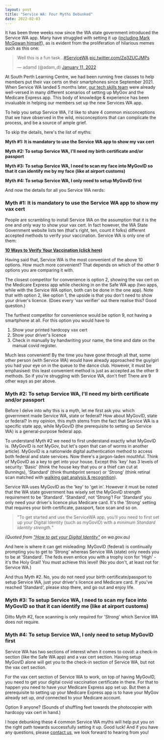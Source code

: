 ```yaml
---
layout: post
title: "Service WA: Four Myths Debunked"
date: 2022-02-03
---
```

It has been three weeks now since the WA state government introduced the  Service WA app. Many have struggled with setting it up ([including Mark McGowan himself](https://www.perthnow.com.au/news/coronavirus/servicewa-15-million-west-australians-yet-to-download-app-as-premier-concedes-it-is-complex-c-5541739)), as is evident from the proliferation of hilarious memes such as this one:

<blockquote class="twitter-tweet"><p lang="en" dir="ltr">Well this is a fun task…<a href="https://twitter.com/hashtag/ServiceWA?src=hash&amp;ref_src=twsrc%5Etfw">#ServiceWA</a> <a href="https://t.co/Zq3ZUCJMPs">pic.twitter.com/Zq3ZUCJMPs</a></p>&mdash; adamd (@adam_d) <a href="https://twitter.com/adam_d/status/1480709952238850050?ref_src=twsrc%5Etfw">January 11, 2022</a></blockquote> <script async src="https://platform.twitter.com/widgets.js" charset="utf-8"></script>

At South Perth Learning Centre, we had been running free classes to help members put their vax certs on their smartphones since September 2021. When Service WA landed 5 months later, [our tech skills team](https://splconline.org.au/people/) were already well-versed in many different scenarios of setting up MyGov and the Medicare Express app. This body of knowledge & experience has been invaluable in helping our members set up the new Services WA app.

To help you setup Service WA, I'd like to share 4 common misconceptions that we have observed in the wild, misconceptions that can complicate the process, and be a source of ample grief.

To skip the details, here's the list of myths:

**Myth #1: It is mandatory to use the Service WA app to show my vax cert**

**Myth #2: To setup Service WA, I'll need my birth certificate and/or passport**

**Myth #3: To setup Service WA, I need to scan my face into MyGovID so that it can identify me by my face (like at airport customs)**

**Myth #4: To setup Service WA, I only need to setup MyGovID first**

And now the details for all you Service WA nerds:

### Myth #1: It is mandatory to use the Service WA app to show my vax cert

People are scrambling to install Service WA on the assumption that it is the one and only way to show your vax cert. In fact however, the WA State Government website lists ten (that's right, ten, count it folks) different accepted methods to verify your vaccination. Service WA is only one of them:

**[10 Ways to Verify Your Vaccination (click here)](https://www.wa.gov.au/government/covid-19-coronavirus/covid-19-coronavirus-what-proof-of-covid-19-vaccinations-can-i-use)**

Having said that, Service WA is the most convenient of the above 10 options. How much more convenient? That depends on which of the other 9 options you are comparing it with.

The closest competitor for convenience is option 2, showing the vax cert on the Medicare Express app while checking in on the Safe WA app (two apps, while with the Service WA option, both can be done in the one app). Note that with option 2, like option 1, the upside is that you don't need to show your driver's licence. (Does every 'vax verifier' out there realise this? Good question.)

The furthest competitor for convenience would be option 9, not having a smartphone at all. For this option you would have to

1. Show your printed hardcopy vax cert
2. Show your driver's licence
3. Check in manually by handwriting your name, the time and date on the manual covid register.

Much less convenient! By the time you have gone through all that, some other person (with Service WA) would have already approached the guy/girl you had your eye on in the queue to the dance club. However, it must be emphasised: this least convenient method is just as accepted as the other 9 methods. So if you're struggling with Service WA, don't fret! There are 9 other ways as per above.

### Myth #2: To setup Service WA, I'll need my birth certificate and/or passport

Before I delve into why this is a myth, let me first ask you: which government made Service WA, state or federal? How about MyGovID, state or federal? In my opinion, this myth stems from the fact that Service WA is a specific state app, while MyGovID (the prerequisite to setting up Service WA) is a general-purpose federal app.

To understand Myth #2 we need to first understand exactly what MyGovID is. (MyGovID is *not* MyGov, but let's open that can of worms in another article). MyGovID is a nationwide digital authentication method to access both federal and state services. Now there's a jargon-laden mouthful. Think of MyGovID as a key to get into your house. Except this 'key' has 3 levels of security: 'Basic' (think the house key that you or a thief can cut at Bunnings), 'Standard' (think thumbprint sensor) or 'Strong' (think retinal scan matched with [walking gait analysis & recognition](https://recfaces.com/articles/what-is-gait-recognition)).

Service WA uses MyGovID as the 'key' to 'get in'. However it must be noted that the WA state government has wisely set the MyGovID strength requirement to be 'Standard'. 'Standard', not 'Strong'! For 'Standard' you only need your driver's licence plus Medicare card. It's the 'Strong' setting that requires your birth certificate, passport, face scan and so on.

> "To get started and use the ServiceWA app, you’ll you need to first set up your Digital Identity (such as myGovID) with a *minimum Standard identity strength.*"

*(Quoted from ["How to get your Digital Identity"](https://www.wa.gov.au/government/multi-step-guides/servicewa-app-support/how-get-your-digital-identity) on wa.gov.au)*

And here is where it can get misleading: MyGovID (federal) is continually prompting you to get to 'Strong' whereas Service WA (state) only needs you to be at 'Standard'. The feds even entice you with a trophy icon for 'High' - it's the Holy Grail! You must achieve this level! (No you don't, at least not for Service WA.)

And thus Myth #2. No, you do not need your birth certificate/passport to setup Service WA, just your driver's licence and Medicare card. If you've reached 'Standard', please stop there, and go out and enjoy life.

### Myth #3: To setup Service WA, I need to scan my face into MyGovID so that it can identify me (like at airport customs)

Ditto Myth #2, face scanning is only required for 'Strong' which Service WA does not require.

### Myth #4: To setup Service WA, I only need to setup MyGovID first
Service WA has two sections of interest when it comes to covid: a check-in section (like the Safe WA app) and a vax cert section. Having setup MyGovID alone will get you to the check-in section of Service WA, but not the vax cert section.

For the vax cert section of Service WA to work, on top of having MyGovID, you need to get your digital covid vaccination certificate in there. For that to happen you need to have your Medicare Express app set up. But then a prerequisite to setting up your Medicare Express app is to have your MyGov already set up, *and* connected to your Medicare account.

Option 9 anyone? (Sounds of shuffling feet towards the photocopier with hardcopy vax cert in hand.)
 
I hope debunking these 4 common Service WA myths will help put you on the right path towards successfully setting it up. Good luck! And if you have any questions, please [contact us](https://splc.org.au/contact), we look forward to hearing from you!

